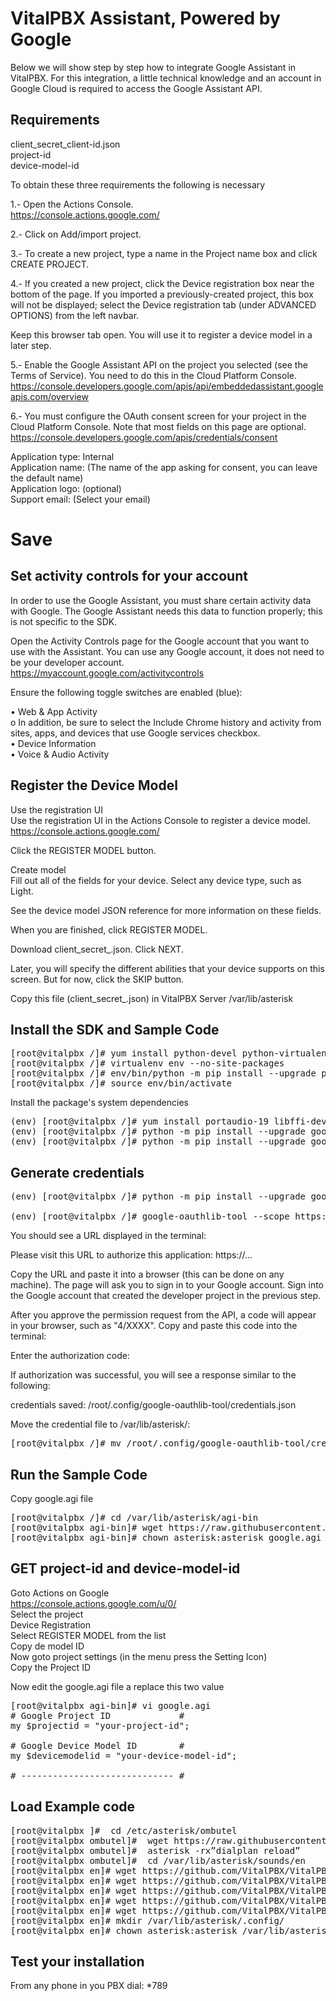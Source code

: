 VitalPBX Assistant, Powered by Google
=====

Below we will show step by step how to integrate Google Assistant in VitalPBX. For this integration, a little technical knowledge and an account in Google Cloud is required to access the Google Assistant API.

## Requirements<br>
client_secret_client-id.json<br>
project-id<br>
device-model-id<br>

To obtain these three requirements the following is necessary<br>

1.- Open the Actions Console.<br>
https://console.actions.google.com/

2.- Click on Add/import project.<br>

3.- To create a new project, type a name in the Project name box and click CREATE PROJECT.<br>

4.- If you created a new project, click the Device registration box near the bottom of the page. If you imported a previously-created project, this box will not be displayed; select the Device registration tab (under ADVANCED OPTIONS) from the left navbar.<br>

Keep this browser tab open. You will use it to register a device model in a later step.<br>

5.- Enable the Google Assistant API on the project you selected (see the Terms of Service). You need to do this in the Cloud Platform Console.<br>
https://console.developers.google.com/apis/api/embeddedassistant.googleapis.com/overview<br>

6.- You must configure the OAuth consent screen for your project in the Cloud Platform Console. Note that most fields on this page are optional.<br>
https://console.developers.google.com/apis/credentials/consent<br>

Application type: Internal<br>
Application name: (The name of the app asking for consent, you can leave the default name)<br>
Application logo: (optional)<br>
Support email: (Select your email)<br>

# Save<br>

## Set activity controls for your account<br>
In order to use the Google Assistant, you must share certain activity data with Google. The Google Assistant needs this data to function properly; this is not specific to the SDK.<br>

Open the Activity Controls page for the Google account that you want to use with the Assistant. You can use any Google account, it does not need to be your developer account.<br>
https://myaccount.google.com/activitycontrols<br>

Ensure the following toggle switches are enabled (blue):<br>

•	Web & App Activity<br>
o	In addition, be sure to select the Include Chrome history and activity from sites, apps, and devices that use Google services checkbox.<br>
•	Device Information<br>
•	Voice & Audio Activity<br>

## Register the Device Model<br>

Use the registration UI<br>
Use the registration UI in the Actions Console to register a device model.<br>
https://console.actions.google.com/<br>

Click the REGISTER MODEL button.<br>

Create model<br>
Fill out all of the fields for your device. Select any device type, such as Light.<br>

See the device model JSON reference for more information on these fields.<br>

When you are finished, click REGISTER MODEL.<br>

Download client_secret_<client-id>.json. Click NEXT.<br>

Later, you will specify the different abilities that your device supports on this screen. But for now, click the SKIP button.<br>

Copy this file (client_secret_<client-id>.json) in VitalPBX Server /var/lib/asterisk<br>

## Install the SDK and Sample Code<br>
<pre>
[root@vitalpbx /]# yum install python-devel python-virtualenv
[root@vitalpbx /]# virtualenv env --no-site-packages
[root@vitalpbx /]# env/bin/python -m pip install --upgrade pip setuptools wheel
[root@vitalpbx /]# source env/bin/activate
</pre>

Install the package's system dependencies<br>
<pre>
(env) [root@vitalpbx /]# yum install portaudio-19 libffi-devel openssl-devel libmpg123-devel
(env) [root@vitalpbx /]# python -m pip install --upgrade google-assistant-library==1.0.1
(env) [root@vitalpbx /]# python -m pip install --upgrade google-assistant-sdk[samples]==0.5.1
</pre>

## Generate credentials<br>
<pre>
(env) [root@vitalpbx /]# python -m pip install --upgrade google-auth-oauthlib[tool]

(env) [root@vitalpbx /]# google-oauthlib-tool --scope https://www.googleapis.com/auth/assistant-sdk-prototype --scope https://www.googleapis.com/auth/gcm --save --headless --client-secrets /var/lib/asterisk/client_secret_<client-id>.json
</pre>

You should see a URL displayed in the terminal:<br>

Please visit this URL to authorize this application: https://...<br>

Copy the URL and paste it into a browser (this can be done on any machine). The page will ask you to sign in to your Google account. Sign into the Google account that created the developer project in the previous step.<br>

After you approve the permission request from the API, a code will appear in your browser, such as "4/XXXX". Copy and paste this code into the terminal:<br>

Enter the authorization code:<br>

If authorization was successful, you will see a response similar to the following:<br>

credentials saved: /root/.config/google-oauthlib-tool/credentials.json<br>

Move the credential file to /var/lib/asterisk/:<br>
<pre>
[root@vitalpbx /]# mv /root/.config/google-oauthlib-tool/credentials.json /var/lib/asterisk/
</pre>

## Run the Sample Code<br>

Copy google.agi file<br>
<pre>
[root@vitalpbx /]# cd /var/lib/asterisk/agi-bin
[root@vitalpbx agi-bin]# wget https://raw.githubusercontent.com/VitalPBX/VitalPBX_Google_Assistant/master/google.agi
[root@vitalpbx agi-bin]# chown asterisk:asterisk google.agi
</pre>

## GET project-id and device-model-id<br>

Goto Actions on Google<br>
https://console.actions.google.com/u/0/<br>
Select the project<br>
Device Registration<br>
Select REGISTER MODEL from the list<br>
Copy de model ID<br>
Now goto project settings (in the menu press the Setting Icon)<br>
Copy the Project ID<br>

Now edit the google.agi file a replace this two value<br>
<pre>
[root@vitalpbx agi-bin]# vi google.agi
# Google Project ID             #
my $projectid = "your-project-id";

# Google Device Model ID        #
my $devicemodelid = "your-device-model-id";

# ----------------------------- #
</pre>

## Load Example code<br>

<pre>
[root@vitalpbx ]#  cd /etc/asterisk/ombutel
[root@vitalpbx ombutel]#  wget https://raw.githubusercontent.com/VitalPBX/VitalPBX_Google_Assistant/master/extensions__60-google_assistant.conf
[root@vitalpbx ombutel]#  asterisk -rx”dialplan reload”
[root@vitalpbx ombutel]#  cd /var/lib/asterisk/sounds/en
[root@vitalpbx en]# wget https://github.com/VitalPBX/VitalPBX_Google_Assistant/blob/master/google_another.sln
[root@vitalpbx en]# wget https://github.com/VitalPBX/VitalPBX_Google_Assistant/blob/master/google_example.sln
[root@vitalpbx en]# wget https://github.com/VitalPBX/VitalPBX_Google_Assistant/blob/master/google_goodbye.sln
[root@vitalpbx en]# wget https://github.com/VitalPBX/VitalPBX_Google_Assistant/blob/master/google_wait.sln
[root@vitalpbx en]# wget https://github.com/VitalPBX/VitalPBX_Google_Assistant/blob/master/google_welcome.sln
[root@vitalpbx en]# mkdir /var/lib/asterisk/.config/
[root@vitalpbx en]# chown asterisk:asterisk /var/lib/asterisk/.config/
</pre>

## Test your installation<br>
From any phone in you PBX dial: *789<br>














